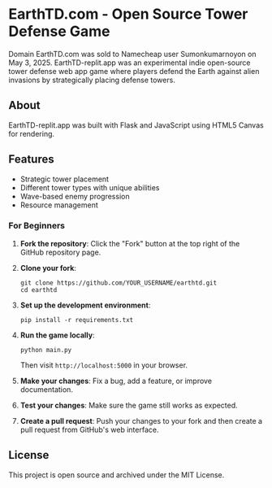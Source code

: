 # EarthTD.com - Open Source Tower Defense Game

Domain EarthTD.com was sold to Namecheap user Sumonkumarnoyon on May 3, 2025. EarthTD-replit.app was an experimental indie open-source tower defense web app game where players defend the Earth against alien invasions by strategically placing defense towers.

## About

EarthTD-replit.app was built with Flask and JavaScript using HTML5 Canvas for rendering.

## Features

- Strategic tower placement
- Different tower types with unique abilities
- Wave-based enemy progression
- Resource management

### For Beginners

1. **Fork the repository**: Click the "Fork" button at the top right of the GitHub repository page.

2. **Clone your fork**: 
   ```
   git clone https://github.com/YOUR_USERNAME/earthtd.git
   cd earthtd
   ```

3. **Set up the development environment**:
   ```
   pip install -r requirements.txt
   ```

4. **Run the game locally**:
   ```
   python main.py
   ```
   Then visit `http://localhost:5000` in your browser.

5. **Make your changes**: Fix a bug, add a feature, or improve documentation.

6. **Test your changes**: Make sure the game still works as expected.

7. **Create a pull request**: Push your changes to your fork and then create a pull request from GitHub's web interface.

## License

This project is open source and archived under the MIT License.
